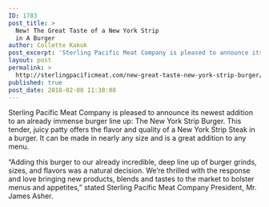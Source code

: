 ```yaml
---
ID: 1783
post_title: >
  New! The Great Taste of a New York Strip
  in A Burger
author: Collette Kakuk
post_excerpt: 'Sterling Pacific Meat Company is pleased to announce its newest addition to an already immense burger line up: The New York Strip Burger...'
layout: post
permalink: >
  http://sterlingpacificmeat.com/new-great-taste-new-york-strip-burger/
published: true
post_date: 2018-02-08 11:38:08
---
```

Sterling Pacific Meat Company is pleased to announce its newest addition to an already immense burger line up: The New York Strip Burger. This tender, juicy patty offers the flavor and quality of a New York Strip Steak in a burger. It can be made in nearly any size and is a great addition to any menu.

“Adding this burger to our already incredible, deep line up of burger grinds, sizes, and flavors was a natural decision. We’re thrilled with the response and love bringing new products, blends and tastes to the market to bolster menus and appetites,” stated Sterling Pacific Meat Company President, Mr. James Asher.